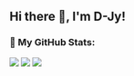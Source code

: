 ## Hi there 👋, I'm **D-Jy**!

### 🚀 My GitHub Stats:
![](http://github-profile-summary-cards.vercel.app/api/cards/profile-details?username=djylb&theme=moltack)
![](http://github-profile-summary-cards.vercel.app/api/cards/repos-per-language?username=djylb&theme=moltack) 
![](http://github-profile-summary-cards.vercel.app/api/cards/stats?username=djylb&theme=moltack)

<!--
**djylb/djylb** is a ✨ _special_ ✨ repository because its `README.md` (this file) appears on your GitHub profile.

Here are some ideas to get you started:
![](http://github-profile-summary-cards.vercel.app/api/cards/most-commit-language?username=djylb&theme=moltack)
- 🔭 I’m currently working on ...
- 🌱 I’m currently learning ...
- 👯 I’m looking to collaborate on ...
- 🤔 I’m looking for help with ...
- 💬 Ask me about ...
- 📫 How to reach me: ...
- 😄 Pronouns: ...
- ⚡ Fun fact: ...
-->
